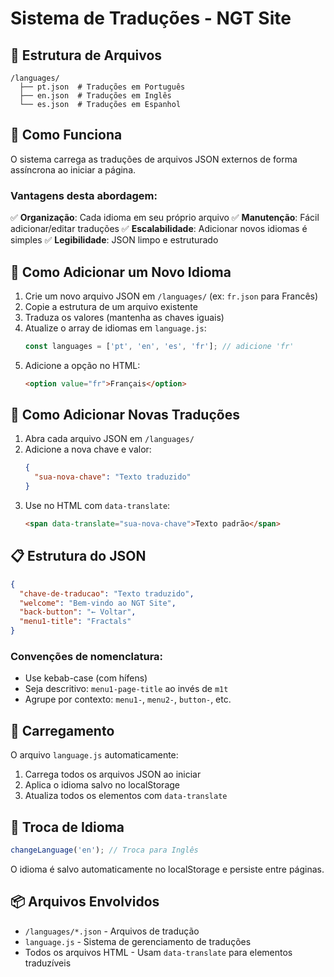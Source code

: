 # Sistema de Traduções - NGT Site

## 📁 Estrutura de Arquivos

```
/languages/
  ├── pt.json  # Traduções em Português
  ├── en.json  # Traduções em Inglês
  └── es.json  # Traduções em Espanhol
```

## 🔧 Como Funciona

O sistema carrega as traduções de arquivos JSON externos de forma assíncrona ao iniciar a página.

### Vantagens desta abordagem:
✅ **Organização**: Cada idioma em seu próprio arquivo
✅ **Manutenção**: Fácil adicionar/editar traduções
✅ **Escalabilidade**: Adicionar novos idiomas é simples
✅ **Legibilidade**: JSON limpo e estruturado

## 📝 Como Adicionar um Novo Idioma

1. Crie um novo arquivo JSON em `/languages/` (ex: `fr.json` para Francês)
2. Copie a estrutura de um arquivo existente
3. Traduza os valores (mantenha as chaves iguais)
4. Atualize o array de idiomas em `language.js`:
   ```javascript
   const languages = ['pt', 'en', 'es', 'fr']; // adicione 'fr'
   ```
5. Adicione a opção no HTML:
   ```html
   <option value="fr">Français</option>
   ```

## 🔑 Como Adicionar Novas Traduções

1. Abra cada arquivo JSON em `/languages/`
2. Adicione a nova chave e valor:
   ```json
   {
     "sua-nova-chave": "Texto traduzido"
   }
   ```
3. Use no HTML com `data-translate`:
   ```html
   <span data-translate="sua-nova-chave">Texto padrão</span>
   ```

## 📋 Estrutura do JSON

```json
{
  "chave-de-traducao": "Texto traduzido",
  "welcome": "Bem-vindo ao NGT Site",
  "back-button": "← Voltar",
  "menu1-title": "Fractals"
}
```

### Convenções de nomenclatura:
- Use kebab-case (com hífens)
- Seja descritivo: `menu1-page-title` ao invés de `m1t`
- Agrupe por contexto: `menu1-`, `menu2-`, `button-`, etc.

## 🚀 Carregamento

O arquivo `language.js` automaticamente:
1. Carrega todos os arquivos JSON ao iniciar
2. Aplica o idioma salvo no localStorage
3. Atualiza todos os elementos com `data-translate`

## 🔄 Troca de Idioma

```javascript
changeLanguage('en'); // Troca para Inglês
```

O idioma é salvo automaticamente no localStorage e persiste entre páginas.

## 📦 Arquivos Envolvidos

- `/languages/*.json` - Arquivos de tradução
- `language.js` - Sistema de gerenciamento de traduções
- Todos os arquivos HTML - Usam `data-translate` para elementos traduzíveis

